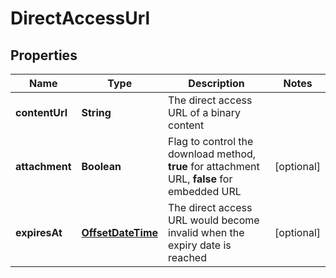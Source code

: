 
# DirectAccessUrl

## Properties
Name | Type | Description | Notes
------------ | ------------- | ------------- | -------------
**contentUrl** | **String** | The direct access URL of a binary content | 
**attachment** | **Boolean** | Flag to control the download method, **true** for attachment URL, **false** for embedded URL |  [optional]
**expiresAt** | [**OffsetDateTime**](OffsetDateTime.md) | The direct access URL would become invalid when the expiry date is reached |  [optional]




